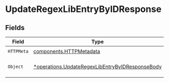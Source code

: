 # UpdateRegexLibEntryByIDResponse


## Fields

| Field                                                                                                             | Type                                                                                                              | Required                                                                                                          | Description                                                                                                       |
| ----------------------------------------------------------------------------------------------------------------- | ----------------------------------------------------------------------------------------------------------------- | ----------------------------------------------------------------------------------------------------------------- | ----------------------------------------------------------------------------------------------------------------- |
| `HTTPMeta`                                                                                                        | [components.HTTPMetadata](../../models/components/httpmetadata.md)                                                | :heavy_check_mark:                                                                                                | N/A                                                                                                               |
| `Object`                                                                                                          | [*operations.UpdateRegexLibEntryByIDResponseBody](../../models/operations/updateregexlibentrybyidresponsebody.md) | :heavy_minus_sign:                                                                                                | a list of RegexLibEntry objects                                                                                   |